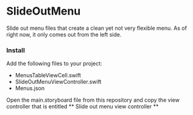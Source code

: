 # SlideOutMenu
Slide out menu files that create a clean yet not very flexible menu. As of right now, it only comes out from the left side.
### Install
Add the following files to your project:
- MenusTableViewCell.swift
- SlideOutMenuViewController.swift
- Menus.json

Open the main.storyboard file from this repository and copy the view controller that is entitled ** Slide out menu view controller **
